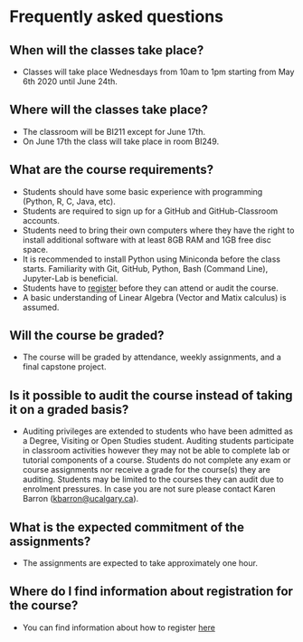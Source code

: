 # Frequently asked questions

## When will the classes take place?

- Classes will take place Wednesdays from 10am to 1pm starting from May 6th 2020 until June 24th.


## Where will the classes take place?
- The classroom will be BI211 except for June 17th.
- On June 17th the class will take place in room BI249.


## What are the course requirements?
- Students should have some basic experience with programming (Python, R, C, Java, etc).
- Students are required to sign up for a GitHub and GitHub-Classroom accounts. 
- Students need to bring their own computers where they have the right to install additional software with at least 8GB RAM and 1GB free disc space. 
- It is recommended to install Python using Miniconda before the class starts. Familiarity with Git, GitHub, Python, Bash (Command Line), Jupyter-Lab is beneficial.
- Students have to [register](mailto:kbarron@ucalgary.ca) before they can attend or audit the course.
- A basic understanding of Linear Algebra (Vector and Matix calculus) is assumed.


## Will the course be graded?
- The course will be graded by attendance, weekly assignments, and a final capstone project.


## Is it possible to audit the course instead of taking it on a graded basis?
- Auditing privileges are extended to students who have been admitted as a Degree, Visiting or Open Studies student. Auditing students participate in classroom activities however they may not be able to complete lab or tutorial components of a course. Students do not complete any exam or course assignments nor receive a grade for the course(s) they are auditing. Students may be limited to the courses they can audit due to enrolment pressures. In case you are not sure please contact Karen Barron ([kbarron@ucalgary.ca](mailto:kbarron@ucalgary.ca)).


## What is the expected commitment of the assignments?
- The assignments are expected to take approximately one hour.


## Where do I find information about **registration** for the course?
- You can find information about how to register [here](contact.md)

